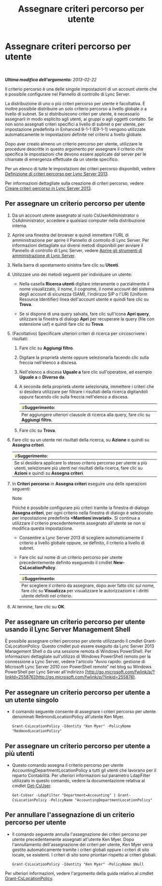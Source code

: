 ﻿---
title: Assegnare criteri percorso per utente
TOCTitle: Assegnare criteri percorso per utente
ms:assetid: 343f2de3-a0ae-4403-8456-6e520b579d32
ms:mtpsurl: https://technet.microsoft.com/it-it/library/Gg520974(v=OCS.15)
ms:contentKeyID: 49300137
ms.date: 08/24/2015
mtps_version: v=OCS.15
ms.translationtype: HT
---

# Assegnare criteri percorso per utente

 

_**Ultima modifica dell'argomento:** 2013-02-22_

Il criterio percorso è una delle singole impostazioni di un account utente che è possibile configurare nel Pannello di controllo di Lync Server.

La distribuzione di uno o più criteri percorso per utente è facoltativa. È inoltre possibile distribuire un solo criterio percorso a livello globale o a livello di subnet. Se si distribuiscono criteri per utente, è necessario assegnarli in modo esplicito agli utenti, ai gruppi o agli oggetti contatto. Se non sono assegnati criteri specifici a livello di subnet o per utente, per impostazione predefinita in Enhanced 9-1-1 (E9-1-1) vengono utilizzate automaticamente le impostazioni definite nel criterio a livello globale.

Dopo aver creato almeno un criterio percorso per utente, utilizzare le procedure descritte in questo argomento per assegnare il criterio che specifica le impostazioni che devono essere applicate dal server per le chiamate di emergenza effettuate da un utente specifico.

Per un elenco di tutte le impostazioni dei criteri percorso disponibili, vedere [Definizione di criteri percorso per Lync Server 2013](lync-server-2013-defining-the-location-policy.md).

Per informazioni dettagliate sulla creazione di criteri percorso, vedere [Creare criteri percorso in Lync Server 2013](lync-server-2013-create-location-policies.md).

## Per assegnare un criterio percorso per utente

1.  Da un account utente assegnato al ruolo CsUserAdministrator o CsAdministrator, accedere a qualsiasi computer nella distribuzione interna.

2.  Aprire una finestra del browser e quindi immettere l'URL di amministrazione per aprire il Pannello di controllo di Lync Server. Per informazioni dettagliate sui diversi metodi disponibili per avviare il Pannello di controllo di Lync Server, vedere [Aprire gli strumenti di amministrazione di Lync Server](lync-server-2013-open-lync-server-administrative-tools.md).

3.  Nella barra di spostamento sinistra fare clic su **Utenti**.

4.  Utilizzare uno dei metodi seguenti per individuare un utente:
    
      - Nella casella **Ricerca utenti** digitare interamente o parzialmente il nome visualizzato, il nome, il cognome, il nome account del sistema degli account di sicurezza (SAM), l'indirizzo SIP o l'URI (Uniform Resource Identifier) linea dell'account utente e quindi fare clic su **Trova**.
    
      - Se si dispone di una query salvata, fare clic sull'icona **Apri query**, utilizzare la finestra di dialogo **Apri** per recuperare la query (file con estensione usf) e quindi fare clic su **Trova**.

5.  (Facoltativo) Specificare ulteriori criteri di ricerca per circoscrivere i risultati:
    
    1.  Fare clic su **Aggiungi filtro**.
    
    2.  Digitare la proprietà utente oppure selezionarla facendo clic sulla freccia nell'elenco a discesa.
    
    3.  Nell'elenco a discesa **Uguale a** fare clic sull'operatore, ad esempio **Uguale a** o **Diverso da**.
    
    4.  A seconda della proprietà utente selezionata, immettere i criteri che si desidera utilizzare per filtrare i risultati della ricerca digitandoli oppure facendo clic sulla freccia nell'elenco a discesa.
        
        <table>
        <thead>
        <tr class="header">
        <th><img src="images/Gg398201.tip(OCS.15).gif" title="tip" alt="tip" />Suggerimento:</th>
        </tr>
        </thead>
        <tbody>
        <tr class="odd">
        <td>Per aggiungere ulteriori clausole di ricerca alla query, fare clic su <strong>Aggiungi filtro</strong>.</td>
        </tr>
        </tbody>
        </table>
    
    5.  Fare clic su **Trova**.

6.  Fare clic su un utente nei risultati della ricerca, su **Azione** e quindi su **Assegna criteri**.
    
    <table>
    <thead>
    <tr class="header">
    <th><img src="images/Gg398201.tip(OCS.15).gif" title="tip" alt="tip" />Suggerimento:</th>
    </tr>
    </thead>
    <tbody>
    <tr class="odd">
    <td>Se si desidera applicare lo stesso criterio percorso per utente a più utenti, selezionare più utenti nei risultati della ricerca, fare clic su <strong>Azioni</strong> e quindi su <strong>Assegna criteri</strong>.</td>
    </tr>
    </tbody>
    </table>


7.  In **Criteri percorso** in **Assegna criteri** eseguire una delle operazioni seguenti:
    

    > [!NOTE]
    > Poiché è possibile configurare più criteri tramite la finestra di dialogo <STRONG>Assegna criteri</STRONG>, per ogni criterio nella finestra di dialogo è selezionato per impostazione predefinita <STRONG>&lt;Mantieni invariati&gt;</STRONG>. Si continua a utilizzare il criterio precedentemente assegnato all'utente se non si modifica questa impostazione.

    
      - Consentire a Lync Server 2013 di scegliere automaticamente il criterio a livello globale oppure, se definito, il criterio a livello di subnet.
    
      - Fare clic sul nome di un criterio percorso per utente precedentemente definito eseguendo il cmdlet **New-CsLocationPolicy**.
        
        <table>
        <thead>
        <tr class="header">
        <th><img src="images/Gg398201.tip(OCS.15).gif" title="tip" alt="tip" />Suggerimento:</th>
        </tr>
        </thead>
        <tbody>
        <tr class="odd">
        <td>Per scegliere il criterio da assegnare, dopo aver fatto clic sul nome, fare clic su <strong>Visualizza</strong> per visualizzare le autorizzazioni e i diritti utente definiti nel criterio.</td>
        </tr>
        </tbody>
        </table>


8.  Al termine, fare clic su **OK**.

## Per assegnare un criterio percorso per utente usando il Lync Server Management Shell

È possibile assegnare criteri percorso per utente utilizzando il cmdlet Grant-CsLocationPolicy. Questo cmdlet può essere eseguito da Lync Server 2013 Management Shell o da una sessione remota di Windows PowerShell. Per informazioni dettagliate sull'utilizzo di Windows PowerShell remoto per la connessione a Lync Server, vedere l'articolo "Avvio rapido: gestione di Microsoft Lync Server 2010 con PowerShell remoto" nel blog su Windows PowerShell per Lync Server all'indirizzo [http://go.microsoft.com/fwlink/p/?linkId=255876](http://go.microsoft.com/fwlink/p/?linkid=255876).

## Per assegnare un criterio percorso per utente a un utente singolo

  - Il comando seguente consente di assegnare i criteri percorso per utente denominati RedmondLocationPolicy all'utente Ken Myer.
    
        Grant-CsLocationPolicy -Identity "Ken Myer" -PolicyName "RedmondLocationPolicy"

## Per assegnare un criterio percorso per utente a più utenti

  - Questo comando assegna il criterio percorso per utente AccountingDepartmentLocationPolicy a tutti gli utenti che lavorano per il reparto Contabilità. Per ulteriori informazioni sul parametro LdapFilter utilizzato in questo comando, vedere la documentazione relativa al cmdlet [Get-CsUser](https://docs.microsoft.com/en-us/powershell/module/skype/Get-CsUser).
    
        Get-CsUser -LdapFilter "Department=Accounting" | Grant-CsLocationPolicy -PolicyName "AccountingDepartmentLocationPolicy"

## Per annullare l'assegnazione di un criterio percorso per utente

  - Il comando seguente annulla l'assegnazione dei criteri percorso per utente precedentemente assegnati all'utente Ken Myer. Dopo l'annullamento dell'assegnazione dei criteri per utente, Ken Myer verrà gestito automaticamente tramite i criteri globali oppure i criteri di sito locale, se esistenti. I criteri di sito sono prioritari rispetto ai criteri globali.
    
        Grant-CsLocationPolicy -Identity "Ken Myer" -PolicyName $Null

Per ulteriori informazioni, vedere l'argomento della guida relativo al cmdlet [Grant-CsLocationPolicy](https://docs.microsoft.com/en-us/powershell/module/skype/Grant-CsLocationPolicy).

